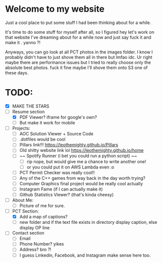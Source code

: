 # Welcome to my website

Just a cool place to put some stuff I had been thinking about for a while.

It's time to do some stuff for myself after all, so I figured hey let's work on
that website I've dreaming about for a while now and just say fuck it and make it . yanno ?!

Anyways, you can go look at all PCT photos in the images folder. I know I probably didn't have
to just shove them all in there but lmfao idc. Ur right maybe there are performance issues but I
tried to really choose only the absolute best photos. fuck it fine maybe I'll shove them onto S3
one of these days.

# TODO:
- [x] MAKE THE STARS
- [ ] Resume section
  - [x] PDF Viewer? iframe for google's own?
  - [ ] But make it work for mobile 
- [ ] Projects:
  - [ ] AOC Solution Viewer + Source Code
  - [ ] .dotfiles would be cool
  - [ ] Pillars link!!! https://leothemighty.github.io/Pillars
  - [ ] Old shitty website link lol https://leothemighty.github.io/home
  - [ ] ~~ Spotify Runner (i bet you could run a python script) ~~
      - [ ] rip nope, but would give me a chance to write another one!
      - [ ] or you could put it on AWS Lambda even :o
  - [ ] PCT Permit Checker was really cool!!
  - [ ] Any of the C++ games from way back in the day worth trying?
  - [ ] Computer Graphics final project would be really cool actually
  - [ ] Instagram Fame (if I can actually make it)
  - [ ] Github Statistics Viewer? (that's kinda cheesy)
- [ ] About Me:
  - [ ] Picture of me for sure.
- [ ] PCT Section:
  - [x] Add a map of captions?
  - [ ] new folder and if the text file exists in directory display caption, else display OP line
- [ ] Contact section
  - [ ] Email
  - [ ] Phone Number? yikes
  - [ ] Address? bro ?!
  - [ ] I guess Linkedin, Facebook, and Instagram make sense here too.
